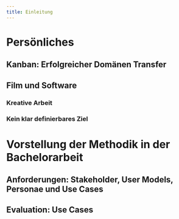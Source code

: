 ```yaml
---
title: Einleitung
---
```


# Persönliches


## Kanban: Erfolgreicher Domänen Transfer

## Film und Software

### Kreative Arbeit

### Kein klar definierbares Ziel

# Vorstellung der Methodik in der Bachelorarbeit

## Anforderungen: Stakeholder, User Models, Personae und Use Cases

## Evaluation: Use Cases